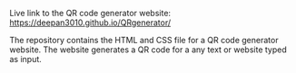 Live link to the QR code generator website: https://deepan3010.github.io/QRgenerator/

The repository contains the HTML and CSS file for a QR code generator website. The website generates a QR code for a any text or website typed as input. 

